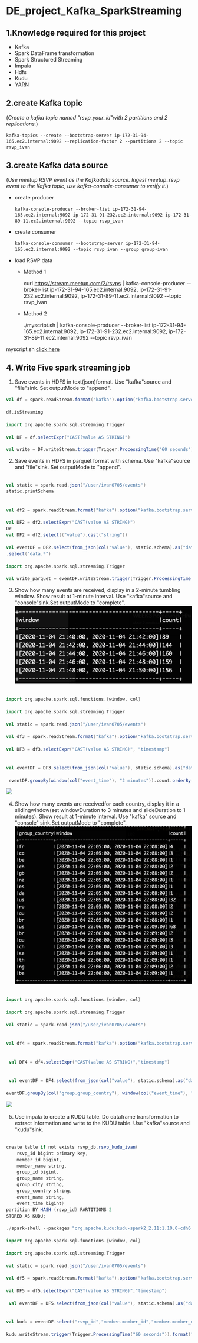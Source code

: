 
# DE_project_Kafka_SparkStreaming

## 1.Knowledge required for this project

-   Kafka  
-   Spark DataFrame transformation  
-   Spark Structured Streaming  
-   Impala  
-   Hdfs  
-   Kudu  
-   YARN

## 2.create Kafka topic

(_Create a kafka topic named "rsvp_your_id"with 2 partitions and 2 replications._)

    kafka-topics --create --bootstrap-server ip-172-31-94-165.ec2.internal:9092 --replication-factor 2 --partitions 2 --topic rsvp_ivan

## 3.create Kafka data source

(_Use meetup RSVP event as the Kafkadata source.  Ingest meetup_rsvp event to the Kafka topic, use kafka-console-consumer to verify it._)

-   create producer

        kafka-console-producer --broker-list ip-172-31-94-165.ec2.internal:9092 ip-172-31-91-232.ec2.internal:9092 ip-172-31-89-11.ec2.internal:9092 --topic rsvp_ivan

-   create consumer

        kafka-console-consumer --bootstrap-server ip-172-31-94-165.ec2.internal:9092 --topic rsvp_ivan --group group-ivan

-   load RSVP data    

    -   Method 1  

        curl <https://stream.meetup.com/2/rsvps> | kafka-console-producer --broker-list ip-172-31-94-165.ec2.internal:9092, ip-172-31-91-232.ec2.internal:9092, ip-172-31-89-11.ec2.internal:9092 --topic rsvp_ivan  

    -   Method 2 

        ./myscript.sh | kafka-console-producer --broker-list ip-172-31-94-165.ec2.internal:9092, ip-172-31-91-232.ec2.internal:9092, ip-172-31-89-11.ec2.internal:9092 --topic rsvp_ivan 

myscript.sh [click here](https://github.com/1van0705/Kafka_project/blob/master/myscript.sh)

## 4. Write Five spark streaming job

1.  Save events in HDFS in text(json)format.  Use "kafka"source and "file"sink.  Set outputMode to "append".

```scala
val df = spark.readStream.format("kafka").option("kafka.bootstrap.servers", "ip-172-31-94-165.ec2.internal:9092").option("subscribe","rsvp_ivan").option("startingOffsets","latest").option("failOnDataloss","false").load()

df.isStreaming

import org.apache.spark.sql.streaming.Trigger

val DF = df.selectExpr("CAST(value AS STRING)")
 
val write = DF.writeStream.trigger(Trigger.ProcessingTime("60 seconds")).format("text").option("path","/user/ivan0705/kafka_project/Q41").option("checkpointLocation", "/user/ivan0705/spark_streaming/checkpoint_0").outputMode("append").start.awaitTermination
```

2.  Save events in HDFS in parquet format with schema.  Use "kafka"source and "file"sink.  Set outputMode to "append".

```scala

val static = spark.read.json("/user/ivan0705/events")
static.printSchema


val df2 = spark.readStream.format("kafka").option("kafka.bootstrap.servers", "ip-172-31-94-165.ec2.internal:9092").option("subscribe","rsvp_ivan").option("startingOffsets","latest").option("failOnDataloss","false").load()

val DF2 = df2.selectExpr("CAST(value AS STRING)")
Or
val DF2 = df2.select(("value").cast("string"))

val eventDF = DF2.select(from_json(col("value"), static.schema).as("data"))
.select("data.*")

import org.apache.spark.sql.streaming.Trigger

val write_parquet = eventDF.writeStream.trigger(Trigger.ProcessingTime("60 seconds")).format("parquet").option("path", "/user/ivan0705/kafka_project/Q42").option("checkpointLocation", "/user/ivan0705/spark_streaming/checkpoint_2").outputMode("append").start.awaitTermination
```

3.  Show how many events are received, display in a 2-minute tumbling window.  Show result at 1-minute interval.  Use "kafka"source and "console"sink.Set outputMode to "complete". ![Here is a sampleoutput](https://github.com/1van0705/Kafka_project/blob/master/picture_1 "sample output")

```scala

import org.apache.spark.sql.functions.{window, col}

import org.apache.spark.sql.streaming.Trigger

val static = spark.read.json("/user/ivan0705/events")

val df3 = spark.readStream.format("kafka").option("kafka.bootstrap.servers", "ip-172-31-94-165.ec2.internal:9092").option("subscribe","rsvp_ivan").option("startingOffsets","latest").option("failOnDataloss","false").load()

val DF3 = df3.selectExpr("CAST(value AS STRING)", "timestamp")


val eventDF = DF3.select(from_json(col("value"), static.schema).as("data"), col("timestamp")).select("data.*","timestamp").where("_corrupt_record is null").drop("_corrupt_record").withColumnRenamed("timestamp","event_time")

 eventDF.groupBy(window(col("event_time"), "2 minutes")).count.orderBy("window").writeStream.trigger(Trigger.ProcessingTime("60 seconds")).format("console").outputMode("complete").option("truncate","false").start()

```

![](screen-shot-2020-11-04-at-4-50-46-pm-kh3xr5bo.png)

4.  Show how many events are receivedfor each country, display it in a slidingwindow(set windowDuration to 3 minutes and slideDuration to 1 minutes).  Show result at 1-minute interval.  Use "kafka" source and "console" sink.Set outputMode to "complete". ![sample results](https://github.com/1van0705/Kafka_project/blob/master/picture_2)

```scala

import org.apache.spark.sql.functions.{window, col}

import org.apache.spark.sql.streaming.Trigger

val static = spark.read.json("/user/ivan0705/events")


val df4 = spark.readStream.format("kafka").option("kafka.bootstrap.servers", "ip-172-31-94-165.ec2.internal:9092").option("subscribe","rsvp_ivan").option("startingOffsets","latest").option("failOnDataloss","false").load()
 

 val DF4 = df4.selectExpr("CAST(value AS STRING)","timestamp")


 val eventDF = DF4.select(from_json(col("value"), static.schema).as("data"), col("timestamp")).select("data.*","timestamp").where("_corrupt_record is null").drop("_corrupt_record").withColumnRenamed("timestamp","event_time")

eventDF.groupBy(col("group.group_country"), window(col("event_time"), "3 minutes","60 seconds")).count.orderBy("window").writeStream.trigger(Trigger.ProcessingTime("60 seconds")).format("console").outputMode("complete").option("truncate","false").option("numRows",100).start

```

![](screen-shot-2020-11-04-at-5-09-19-pm-kh3yesyp.png)

5.  Use impala to create a KUDU table. Do dataframe transformation to extract information and write to the KUDU table. Use "kafka"source and "kudu"sink.    

```scala

create table if not exists rsvp_db.rsvp_kudu_ivan(
	rsvp_id bigint primary key,
	member_id bigint,
	member_name string,
	group_id bigint,
	group_name string,
	group_city string,
	group_country string,
	event_name string,
	event_time bigint)
partition BY HASH (rsvp_id) PARTITIONS 2
STORED AS KUDU;

./spark-shell --packages "org.apache.kudu:kudu-spark2_2.11:1.10.0-cdh6.3.2" --repositories "https://repository.cloudera.com/artifactory/cloudera-repos"

import org.apache.spark.sql.functions.{window, col}

import org.apache.spark.sql.streaming.Trigger

val static = spark.read.json("/user/ivan0705/events")

val df5 = spark.readStream.format("kafka").option("kafka.bootstrap.servers", "ip-172-31-94-165.ec2.internal:9092").option("subscribe","rsvp_ivan").option("startingOffsets","latest").option("failOnDataloss","false").load()

val DF5 = df5.selectExpr("CAST(value AS STRING)","timestamp")

 val eventDF = DF5.select(from_json(col("value"), static.schema).as("data"), col("timestamp")).select("data.*","timestamp").where("_corrupt_record is null").drop("_corrupt_record")


val kudu = eventDF.select("rsvp_id","member.member_id","member.member_name","group.group_id","group.group_name","group.group_city","group.group_country","event.event_name","timestamp").select(expr("*"),unix_timestamp(col("timestamp")).as("event_time")).drop("timestamp")

kudu.writeStream.trigger(Trigger.ProcessingTime("60 seconds")).format("Kudu").option("kudu.master","ip-172-31-89-172.ec2.internal,	ip-172-31-86-198.ec2.internal,	ip-172-31-93-228.ec2.internal").option("kudu.table","impala::rsvp_db.rsvp_kudu_ivan").option("kudu.operation","upsert").option("checkpointLocation", "/user/ivan0705/spark_streaming/checkpoint_q4_5").outputMode("append").start

```
